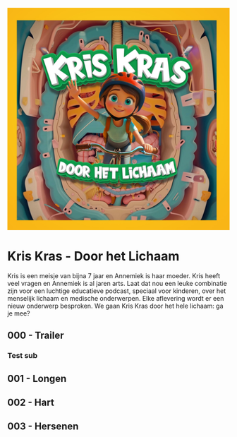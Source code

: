 ![Kris Kras - Door het lichaam - Podcast](img/door-het-lichaam-cover-art.jpg)

# Kris Kras - Door het Lichaam 

Kris is een meisje van bijna 7 jaar en Annemiek is haar moeder. Kris heeft veel vragen en Annemiek is al jaren arts. Laat dat nou een leuke combinatie zijn voor een luchtige educatieve podcast, speciaal voor kinderen, over het menselijk lichaam en medische onderwerpen. Elke aflevering wordt er een nieuw onderwerp besproken. We gaan Kris Kras door het hele lichaam: ga je mee?

## 000 - Trailer

### Test sub

## 001 - Longen

## 002 - Hart

## 003 - Hersenen


